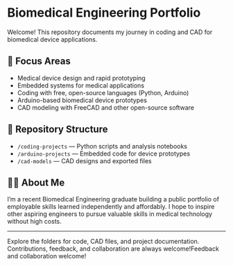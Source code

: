 # Biomedical Engineering Portfolio

Welcome! This repository documents my journey in coding and CAD for biomedical device applications.

## 🌱 Focus Areas
- Medical device design and rapid prototyping
- Embedded systems for medical applications
- Coding with free, open-source languages (Python, Arduino)
- Arduino-based biomedical device prototypes
- CAD modeling with FreeCAD and other open-source software

## 📁 Repository Structure
- `/coding-projects` — Python scripts and analysis notebooks
- `/arduino-projects` — Embedded code for device prototypes
- `/cad-models` — CAD designs and exported files

## 👩‍🔬 About Me
I’m a recent Biomedical Engineering graduate building a public portfolio of employable skills learned independently and affordably. I hope to inspire other aspiring engineers to pursue valuable skills in medical technology without high costs.

---

Explore the folders for code, CAD files, and project documentation. Contributions, feedback, and collaboration are always welcome!Feedback and collaboration welcome!
